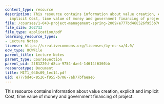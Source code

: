 ```yaml
---
content_type: resource
description: This resource contains information about value creation, explicit and
  implicit Cost, time value of money and government financing of project.
file: /courses/1-040-project-management-spring-2009/e777bd468526f955b7067ab77bfaeae6_MIT1_040s09_lec14.pdf
file_size: 262713
file_type: application/pdf
learning_resource_types:
- Lecture Notes
license: https://creativecommons.org/licenses/by-nc-sa/4.0/
ocw_type: OCWFile
parent_title: Lecture Notes
parent_type: CourseSection
parent_uid: 2f81220d-d8ca-9754-dae4-14614f6360bb
resourcetype: Document
title: MIT1_040s09_lec14.pdf
uid: e777bd46-8526-f955-b706-7ab77bfaeae6
---
```

This resource contains information about value creation, explicit and implicit Cost, time value of money and government financing of project.